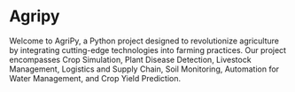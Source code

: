 # Agripy
Welcome to AgriPy, a Python project designed to revolutionize agriculture by integrating cutting-edge technologies into farming practices. Our project encompasses Crop Simulation, Plant Disease Detection, Livestock Management, Logistics and Supply Chain, Soil Monitoring, Automation for Water Management, and Crop Yield Prediction. 
